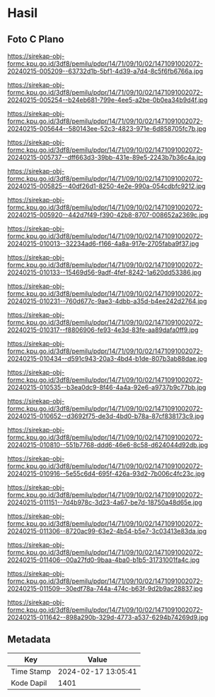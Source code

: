 # Hasil

## Foto C Plano

https://sirekap-obj-formc.kpu.go.id/3df8/pemilu/pdpr/14/71/09/10/02/1471091002072-20240215-005209--63732d1b-5bf1-4d39-a7d4-8c5f6fb6766a.jpg

https://sirekap-obj-formc.kpu.go.id/3df8/pemilu/pdpr/14/71/09/10/02/1471091002072-20240215-005254--b24eb681-799e-4ee5-a2be-0b0ea34b9d4f.jpg

https://sirekap-obj-formc.kpu.go.id/3df8/pemilu/pdpr/14/71/09/10/02/1471091002072-20240215-005644--580143ee-52c3-4823-971e-6d858705fc7b.jpg

https://sirekap-obj-formc.kpu.go.id/3df8/pemilu/pdpr/14/71/09/10/02/1471091002072-20240215-005737--dff663d3-39bb-431e-89e5-2243b7b36c4a.jpg

https://sirekap-obj-formc.kpu.go.id/3df8/pemilu/pdpr/14/71/09/10/02/1471091002072-20240215-005825--40df26d1-8250-4e2e-990a-054cdbfc9212.jpg

https://sirekap-obj-formc.kpu.go.id/3df8/pemilu/pdpr/14/71/09/10/02/1471091002072-20240215-005920--442d7f49-f390-42b8-8707-008652a2369c.jpg

https://sirekap-obj-formc.kpu.go.id/3df8/pemilu/pdpr/14/71/09/10/02/1471091002072-20240215-010013--32234ad6-f166-4a8a-917e-2705faba9f37.jpg

https://sirekap-obj-formc.kpu.go.id/3df8/pemilu/pdpr/14/71/09/10/02/1471091002072-20240215-010133--15469d56-9adf-4fef-8242-1a620dd53386.jpg

https://sirekap-obj-formc.kpu.go.id/3df8/pemilu/pdpr/14/71/09/10/02/1471091002072-20240215-010231--760d677c-9ae3-4dbb-a35d-b4ee242d2764.jpg

https://sirekap-obj-formc.kpu.go.id/3df8/pemilu/pdpr/14/71/09/10/02/1471091002072-20240215-010317--f8806906-fe93-4e3d-83fe-aa89dafa0ff9.jpg

https://sirekap-obj-formc.kpu.go.id/3df8/pemilu/pdpr/14/71/09/10/02/1471091002072-20240215-010434--d591c943-20a3-4bd4-b1de-807b3ab88dae.jpg

https://sirekap-obj-formc.kpu.go.id/3df8/pemilu/pdpr/14/71/09/10/02/1471091002072-20240215-010535--b3ea0dc9-8f46-4a4a-92e6-a9737b9c77bb.jpg

https://sirekap-obj-formc.kpu.go.id/3df8/pemilu/pdpr/14/71/09/10/02/1471091002072-20240215-010652--d3692f75-de3d-4bd0-b78a-87cf838173c9.jpg

https://sirekap-obj-formc.kpu.go.id/3df8/pemilu/pdpr/14/71/09/10/02/1471091002072-20240215-010810--551b7768-ddd6-46e6-8c58-d624044d92db.jpg

https://sirekap-obj-formc.kpu.go.id/3df8/pemilu/pdpr/14/71/09/10/02/1471091002072-20240215-010916--5e55c6d4-695f-426a-93d2-7b006c4fc23c.jpg

https://sirekap-obj-formc.kpu.go.id/3df8/pemilu/pdpr/14/71/09/10/02/1471091002072-20240215-011151--7d4b978c-3d23-4a67-be7d-18750a48d65e.jpg

https://sirekap-obj-formc.kpu.go.id/3df8/pemilu/pdpr/14/71/09/10/02/1471091002072-20240215-011306--8720ac99-63e2-4b54-b5e7-3c03413e83da.jpg

https://sirekap-obj-formc.kpu.go.id/3df8/pemilu/pdpr/14/71/09/10/02/1471091002072-20240215-011406--00a27fd0-9baa-4ba0-b1b5-31731001fa4c.jpg

https://sirekap-obj-formc.kpu.go.id/3df8/pemilu/pdpr/14/71/09/10/02/1471091002072-20240215-011509--30edf78a-744a-474c-b63f-9d2b9ac28837.jpg

https://sirekap-obj-formc.kpu.go.id/3df8/pemilu/pdpr/14/71/09/10/02/1471091002072-20240215-011642--898a290b-329d-4773-a537-6294b74269d9.jpg


## Metadata

| Key        | Value               |
| ---------- | ------------------- |
| Time Stamp | 2024-02-17 13:05:41 |
| Kode Dapil | 1401                |



